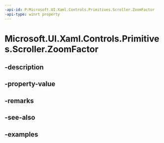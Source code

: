 ```yaml
---
-api-id: P:Microsoft.UI.Xaml.Controls.Primitives.Scroller.ZoomFactor
-api-type: winrt property
---
```


# Microsoft.UI.Xaml.Controls.Primitives.Scroller.ZoomFactor

<!--
public float ZoomFactor { get; }
-->


## -description

## -property-value

## -remarks

## -see-also

## -examples


